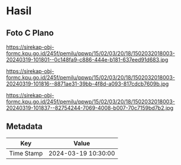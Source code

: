 # Hasil

## Foto C Plano

https://sirekap-obj-formc.kpu.go.id/245f/pemilu/ppwp/15/02/03/20/18/1502032018003-20240319-101801--0c148fa9-c886-444e-b181-637eed91d683.jpg

https://sirekap-obj-formc.kpu.go.id/245f/pemilu/ppwp/15/02/03/20/18/1502032018003-20240319-101816--8871ae31-39bb-4f8d-a093-817cdcb7609b.jpg

https://sirekap-obj-formc.kpu.go.id/245f/pemilu/ppwp/15/02/03/20/18/1502032018003-20240319-101837--82754244-7069-4008-b007-70c7159bd7b2.jpg


## Metadata

| Key        | Value               |
| ---------- | ------------------- |
| Time Stamp | 2024-03-19 10:30:00 |



